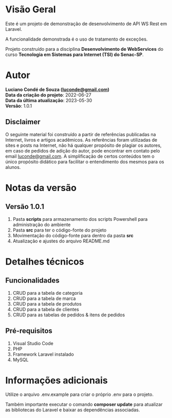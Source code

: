 # Visão Geral
Este é um projeto de demonstração de desenvolvimento de API WS Rest em Laravel. 

A funcionalidade demonstrada é o uso de tratamento de exceções. 

Projeto construído para a disciplina **Desenvolvimento de WebServices** do curso **Tecnologia em Sistemas para Internet (TSI) do Senac-SP**.

# Autor
**Luciano Condé de Souza (luconde@gmail.com)**  
**Data da criação do projeto**: 2022-06-27  
**Data da última atualização**: 2023-05-30  
**Versão**: 1.0.1

## Disclaimer
O seguinte material foi construído a partir de referências publicadas na Internet, livros e artigos acadêmicos. As referências foram utilizadas de sites e posts na Internet, não há qualquer propósito de plagiar os autores, em caso de pedidos de adição do autor, pode encontrar em contato pelo email luconde@gmail.com. A simplificação de certos conteúdos tem o único propósito didático para facilitar o entendimento dos mesmos para os alunos.

# Notas da versão 
## Versão 1.0.1
1. Pasta **scripts** para armazenamento dos scripts Powershell para administração do ambiente
2. Pasta **src** para ter o código-fonte do projeto
3. Movimentação do código-fonte para dentro da pasta **src**
4. Atualização e ajustes do arquivo README.md

# Detalhes técnicos

## Funcionalidades
1. CRUD para a tabela de categoria
2. CRUD para a tabela de marca
3. CRUD para a tabela de produtos
4. CRUD para a tabela de clientes
5. CRUD para as tabelas de pedidos & itens de pedidos

## Pré-requisitos
1. Visual Studio Code
2. PHP
3. Framework Laravel instalado
4. MySQL

# Informações adicionais
Utilize o arquivo .env.example para criar o próprio .env para o projeto.

Também importante executar o comando **composer update** para atualizar as bibliotecas do Laravel e baixar as dependências associadas.

